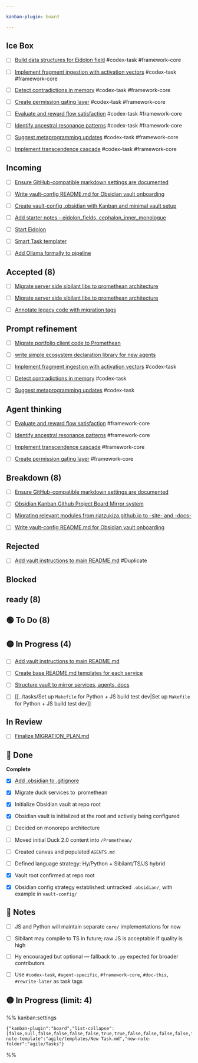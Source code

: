 ```yaml
---

kanban-plugin: board

---
```


## Ice Box

- [ ] [Build data structures for Eidolon field](../tasks/Build%20data%20structures%20for%20Eidolon%20field.md) #codex-task #framework-core
- [ ] [Implement fragment ingestion with activation vectors](../tasks/Implement%20fragment%20ingestion%20with%20activation%20vectors.md) #codex-task #framework-core
- [ ] [Detect contradictions in memory](../tasks/Detect%20contradictions%20in%20memory.md) #codex-task #framework-core
- [ ] [Create permission gating layer](../tasks/Create%20permission%20gating%20layer.md) #codex-task #framework-core
- [ ] [Evaluate and reward flow satisfaction](../tasks/Evaluate%20and%20reward%20flow%20satisfaction.md) #codex-task #framework-core
- [ ] [Identify ancestral resonance patterns](../tasks/Identify%20ancestral%20resonance%20patterns.md) #codex-task #framework-core
- [ ] [Suggest metaprogramming updates](../tasks/Suggest%20metaprogramming%20updates.md) #codex-task #framework-core
- [ ] [Implement transcendence cascade](../tasks/Implement%20transcendence%20cascade.md) #codex-task #framework-core


## Incoming

- [ ] [Ensure GitHub-compatible markdown settings are documented](../tasks/Ensure%20GitHub-compatible%20markdown%20settings%20are%20documented.md)
- [ ] [Write vault-config README.md for Obsidian vault onboarding](../tasks/Write%20vault-config%20README.md%20for%20Obsidian%20vault%20onboarding.md)
- [ ] [Create vault-config .obsidian with Kanban and minimal vault setup](../tasks/Create%20vault-config%20.obsidian%20with%20Kanban%20and%20minimal%20vault%20setup.md)
- [ ] [Add starter notes - eidolon_fields, cephalon_inner_monologue](../Tasks/Add%20starter%20notes%20-%20eidolon_fields%2C%20cephalon_inner_monologue.md)
- [ ] [Start Eidolon](../tasks/Start%20Eidolon.md)
- [ ] [Smart Task templater](../tasks/Smart%20Task%20templater.md)
- [ ] [Add Ollama formally to pipeline](../tasks/Add%20Ollama%20formally%20to%20pipeline.md)


## Accepted (8)

- [ ] [Migrate server side sibilant libs to promethean architecture](../tasks/Migrate%20server%20side%20sibilant%20libs%20to%20promethean%20architecture.md)
- [ ] [Migrate server side sibilant libs to promethean architecture](../tasks/Migrate%20server%20side%20sibilant%20libs%20to%20promethean%20architecture.md)
- [ ] [Annotate legacy code with migration tags](../tasks/Annotate%20legacy%20code%20with%20migration%20tags.md)


## Prompt refinement

- [ ] [Migrate portfolio client code to Promethean](../tasks/Migrate%20portfolio%20client%20code%20to%20Promethean.md)
- [ ] [write simple ecosystem declaration library for new agents](../tasks/write%20simple%20ecosystem%20declaration%20library%20for%20new%20agents.md)
- [ ] [Implement fragment ingestion with activation vectors](../tasks/Implement%20fragment%20ingestion%20with%20activation%20vectors.md) #codex-task
- [ ] [Detect contradictions in memory](../tasks/Detect%20contradictions%20in%20memory.md) #codex-task
- [ ] [Suggest metaprogramming updates](../tasks/Suggest%20metaprogramming%20updates.md) #codex-task


## Agent thinking

- [ ] [Evaluate and reward flow satisfaction](../tasks/Evaluate%20and%20reward%20flow%20satisfaction.md) #framework-core
- [ ] [Identify ancestral resonance patterns](../tasks/Identify%20ancestral%20resonance%20patterns.md) #framework-core
- [ ] [Implement transcendence cascade](../tasks/Implement%20transcendence%20cascade.md) #framework-core
- [ ] [Create permission gating layer](../tasks/Create%20permission%20gating%20layer.md) #framework-core


## Breakdown (8)

- [ ] [Ensure GitHub-compatible markdown settings are documented](../tasks/Ensure%20GitHub-compatible%20markdown%20settings%20are%20documented.md)
- [ ] [Obsidian Kanban Github Project Board Mirror system](../tasks/Obsidian%20Kanban%20Github%20Project%20Board%20Mirror%20system.md)
- [ ] [Migrating relevant modules from riatzukiza.github.io to -site- and -docs-](../tasks/Migrating%20relevant%20modules%20from%20riatzukiza.github.io%20to%20-site-%20and%20-docs-.md)
- [ ] [Write vault-config README.md for Obsidian vault onboarding](../tasks/Write%20vault-config%20README.md%20for%20Obsidian%20vault%20onboarding.md)


## Rejected

- [ ] [Add vault instructions to main README.md](../tasks/Add%20vault%20instructions%20to%20main%20README.md.md) #Duplicate


## Blocked



## ready (8)



## 🟢 To Do (8)



## 🟡 In Progress (4)

- [ ] [Add vault instructions to main README.md](../tasks/Add%20vault%20instructions%20to%20main%20README.md.md)
- [ ] [Create base README.md templates for each service](../tasks/Create%20base%20`README.md`%20templates%20for%20each%20service.md)
- [ ] [Structure vault to mirror services, agents, docs](../tasks/Structure%20vault%20to%20mirror%20`%20services%20`,%20`%20agents%20`,%20`%20docs%20`.md)
- [ ] [[../tasks/Set up `Makefile` for Python + JS build test dev|Set up `Makefile` for Python + JS build test dev]]


## In Review

- [ ] [Finalize MIGRATION\_PLAN.md](../tasks/Finalize%20`MIGRATION_PLAN.md`.md)


## 🔵 Done

**Complete**
- [x] [Add .obsidian to .gitignore](../tasks/Add%20.obsidian%20to%20.gitignore.md)
- [x] Migrate duck services to  promethean
- [x] Initialize Obsidian vault at repo root
- [x] Obsidian vault is initialized at the root and actively being configured
- [ ] Decided on monorepo architecture
- [ ] Moved initial Duck 2.0 content into `/Promethean/`
- [ ] Created canvas and populated `AGENTS.md`
- [ ] Defined language strategy: Hy/Python + Sibilant/TS/JS hybrid
- [x] Vault root confirmed at repo root
- [x] Obsidian config strategy established: untracked `.obsidian/`, with example in `vault-config/`


## 🧠 Notes

- [ ] JS and Python will maintain separate `core/` implementations for now
- [ ] Sibilant may compile to TS in future; raw JS is acceptable if quality is high
- [ ] Hy encouraged but optional — fallback to `.py` expected for broader contributors
- [ ] Use `#codex-task`, `#agent-specific`, `#framework-core`, `#doc-this`, `#rewrite-later` as task tags


## 🟡 In Progress (limit: 4)





%% kanban:settings
```
{"kanban-plugin":"board","list-collapse":[false,null,false,false,false,false,true,true,false,false,false,false,false,true,true],"new-note-template":"agile/templates/New Task.md","new-note-folder":"agile/Tasks"}
```
%%